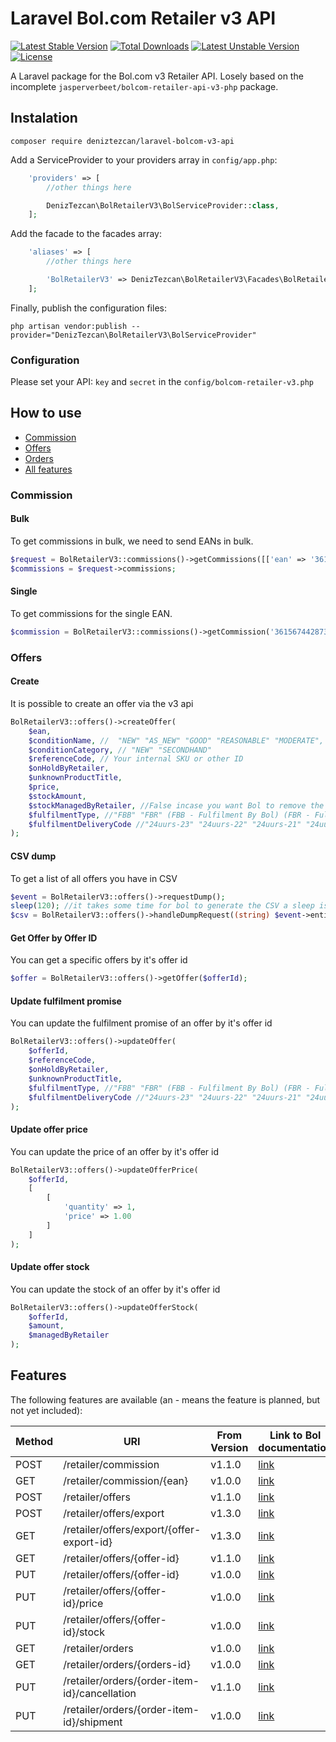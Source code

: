 # Laravel Bol.com Retailer v3 API
[![Latest Stable Version](https://poser.pugx.org/deniztezcan/laravel-bolcom-v3-api/v/stable)](https://packagist.org/packages/deniztezcan/laravel-bolcom-v3-api) 
[![Total Downloads](https://poser.pugx.org/deniztezcan/laravel-bolcom-v3-api/downloads)](https://packagist.org/packages/deniztezcan/laravel-bolcom-v3-api) 
[![Latest Unstable Version](https://poser.pugx.org/deniztezcan/laravel-bolcom-v3-api/v/unstable)](https://packagist.org/packages/deniztezcan/laravel-bolcom-v3-api) 
[![License](https://poser.pugx.org/deniztezcan/laravel-bolcom-v3-api/license)](https://packagist.org/packages/deniztezcan/laravel-bolcom-v3-api)

A Laravel package for the Bol.com v3 Retailer API. Losely based on the incomplete `jasperverbeet/bolcom-retailer-api-v3-php` package.

## Instalation
```
composer require deniztezcan/laravel-bolcom-v3-api
```

Add a ServiceProvider to your providers array in `config/app.php`:
```php
    'providers' => [
    	//other things here

    	DenizTezcan\BolRetailerV3\BolServiceProvider::class,
    ];
```

Add the facade to the facades array:
```php
    'aliases' => [
    	//other things here

    	'BolRetailerV3' => DenizTezcan\BolRetailerV3\Facades\BolRetailerV3::class,
    ];
```

Finally, publish the configuration files:
```
php artisan vendor:publish --provider="DenizTezcan\BolRetailerV3\BolServiceProvider"
```

### Configuration
Please set your API: `key` and `secret` in the `config/bolcom-retailer-v3.php`

## How to use
- [Commission](#commission)
- [Offers](#offers)
- [Orders](#orders)
- [All features](#features)

### Commission
#### Bulk
To get commissions in bulk, we need to send EANs in bulk.
```php
$request = BolRetailerV3::commissions()->getCommissions([['ean' => '3615674428738'], ['ean' => '0958054542376'], ['ean' => '1863180850327']]);
$commissions = $request->commissions;
```
#### Single
To get commissions for the single EAN.
```php
$commission = BolRetailerV3::commissions()->getCommission('3615674428738');
```

### Offers
#### Create
It is possible to create an offer via the v3 api
```php
BolRetailerV3::offers()->createOffer(
	$ean,
	$conditionName, //  "NEW" "AS_NEW" "GOOD" "REASONABLE" "MODERATE",
	$conditionCategory, // "NEW" "SECONDHAND"
	$referenceCode, // Your internal SKU or other ID
	$onHoldByRetailer,
	$unknownProductTitle, 
	$price,
	$stockAmount,
	$stockManagedByRetailer, //False incase you want Bol to remove the stock automatically from their system based on orders
	$fulfilmentType, //"FBB" "FBR" (FBB - Fulfilment By Bol) (FBR - Fulfilment by Retailer)
	$fulfilmentDeliveryCode //"24uurs-23" "24uurs-22" "24uurs-21" "24uurs-20" "24uurs-19" "24uurs-18" "24uurs-17" "24uurs-16" "24uurs-15" "24uurs-14" "24uurs-13" "24uurs-12" "1-2d" "2-3d" "3-5d" "4-8d" "1-8d" "MijnLeverbelofte" 
);
```

#### CSV dump
To get a list of all offers you have in CSV
```php
$event = BolRetailerV3::offers()->requestDump();
sleep(120); //it takes some time for bol to generate the CSV a sleep is needed to make sure the CSV is ready
$csv = BolRetailerV3::offers()->handleDumpRequest((string) $event->entityId);
```

#### Get Offer by Offer ID
You can get a specific offers by it's offer id
```php
$offer = BolRetailerV3::offers()->getOffer($offerId);
```

#### Update fulfilment promise
You can update the fulfilment promise of an offer by it's offer id
```php
BolRetailerV3::offers()->updateOffer(
	$offerId,
	$referenceCode,
	$onHoldByRetailer,
	$unknownProductTitle,
	$fulfilmentType, //"FBB" "FBR" (FBB - Fulfilment By Bol) (FBR - Fulfilment by Retailer)
	$fulfilmentDeliveryCode //"24uurs-23" "24uurs-22" "24uurs-21" "24uurs-20" "24uurs-19" "24uurs-18" "24uurs-17" "24uurs-16" "24uurs-15" "24uurs-14" "24uurs-13" "24uurs-12" "1-2d" "2-3d" "3-5d" "4-8d" "1-8d" "MijnLeverbelofte" 
);
```

#### Update offer price
You can update the price of an offer by it's offer id
```php
BolRetailerV3::offers()->updateOfferPrice(
	$offerId,
	[
		[
			'quantity' => 1,
			'price' => 1.00
		]
	]
);
```

#### Update offer stock
You can update the stock of an offer by it's offer id
```php
BolRetailerV3::offers()->updateOfferStock(
	$offerId,
	$amount,
	$managedByRetailer
);
```

## Features
The following features are available (an - means the feature is planned, but not yet included):


Method | URI | From Version | Link to Bol documentation
--- | --- | --- | ---
POST | /retailer/commission | v1.1.0 | [link](https://api.bol.com/retailer/public/redoc/v3#operation/get-commissions)
GET | /retailer/commission/{ean} | v1.0.0 | [link](https://api.bol.com/retailer/public/redoc/v3#operation/get-commission)
POST | /retailer/offers | v1.1.0 | [link](https://api.bol.com/retailer/public/redoc/v3#operation/post-offer)
POST | /retailer/offers/export | v1.3.0 | [link](https://api.bol.com/retailer/public/redoc/v3#operation/post-offer-export)
GET | /retailer/offers/export/{offer-export-id} | v1.3.0 | [link](https://api.bol.com/retailer/public/redoc/v3#operation/get-offer-export)
GET | /retailer/offers/{offer-id} | v1.1.0 | [link](https://api.bol.com/retailer/public/redoc/v3#operation/get-offer)
PUT | /retailer/offers/{offer-id} | v1.0.0 | [link](https://api.bol.com/retailer/public/redoc/v3#operation/put-offer)
PUT | /retailer/offers/{offer-id}/price | v1.0.0 | [link](https://api.bol.com/retailer/public/redoc/v3#operation/update-offer-price)
PUT | /retailer/offers/{offer-id}/stock | v1.0.0 | [link](https://api.bol.com/retailer/public/redoc/v3#operation/update-offer-stock)
GET | /retailer/orders | v1.0.0 | [link](https://api.bol.com/retailer/public/redoc/v3#operation/get-orders)
GET | /retailer/orders/{orders-id} | v1.0.0 | [link](https://api.bol.com/retailer/public/redoc/v3#operation/get-order)
PUT | /retailer/orders/{order-item-id}/cancellation | v1.1.0 | [link](https://api.bol.com/retailer/public/redoc/v3#operation/cancel-order)
PUT | /retailer/orders/{order-item-id}/shipment | v1.0.0 | [link](https://api.bol.com/retailer/public/redoc/v3#operation/ship-order-item)
